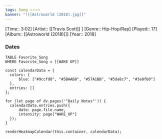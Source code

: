 ```yaml
---
tags: Song ⭐⭐⭐⭐ 
banner: "![[Astroworld (2018).jpg]]"
---
```

[Time:: 3:02]
[Artist:: [[Travis Scott]] ]
[Genre:: Hip-Hop/Rap]
[Played:: 17]
[Album:: [[Astroworld (2018)]]]
[Year:: 2018]
### Dates
````dataview
TABLE Favorite_Song
WHERE Favorite_Song = [[WAKE UP]]
````
  ```dataviewjs
const calendarData = { 
	colors: { 
		blue: ["#9ccfd8", "#5BAAB8", "#57A1BB", "#5da8c7", "#3e8fb0"] 
	}, 
	entries: [] 
}; 

for (let page of dv.pages('"Daily Notes"')) { 
	calendarData.entries.push({ 
		date: page.file.name, 
		intensity: page["WAKE_UP"]
	}); 
} 

renderHeatmapCalendar(this.container, calendarData);
```
